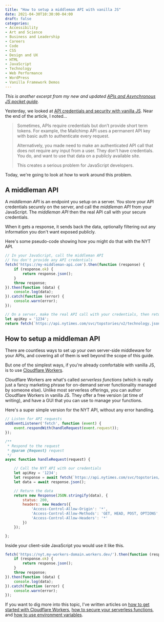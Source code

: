 ```yaml
---
title: "How to setup a middleman API with vanilla JS"
date: 2021-04-30T10:30:00-04:00
draft: false
categories:
- Accessibility
- Art and Science
- Business and Leadership
- Careers
- Code
- CSS
- Design and UX
- HTML
- JavaScript
- Technology
- Web Performance
- WordPress
- Vanilla Framework Demos
---
```


_This is another excerpt from my new and updated [APIs and Asynchronous JS pocket guide](https://vanillajsguides.com/apis/)._

Yesterday, we looked at [API credentials and security with vanilla JS](/api-credentials-and-security-with-vanilla-js/). Near the end of the article, I noted...

> Sometimes, APIs require credentials but don’t provide short term tokens. For example, the Mailchimp API uses a permanent API key with basic auth to authenticate every request.
>
> Alternatively, you made need to make an authenticated API call that does not require any input from a user. They don’t have credentials. You do, and want to use that data on a publicly available site.
>
> This creates a serious problem for JavaScript developers.

Today, we're going to look at how to work around this problem.

## A middleman API

A _middleman API_ is an endpoint you setup on a server. You store your API credentials securely on the server, and call the _middleman API_ from your JavaScript. The _middleman API_ then the real API call with your secure credentials.

When it gets a response, it sends back the data, optionally filtering out any information you don't want exposed publicly.

Here's some pseudo-code showing how you might do that with the NYT API.

```javascript
// In your JavaScript, call the middleman API
// You don't provide any API credentials
fetch('https://my-middleman-api.com').then(function (response) {
	if (response.ok) {
		return response.json();
	}
	throw response;
}).then(function (data) {
	console.log(data);
}).catch(function (error) {
	console.warn(error);
});

// On a server, make the real API call with your credentials, then return it
let apiKey = '1234';
return fetch(`https://api.nytimes.com/svc/topstories/v2/technology.json?api-key=my_api_key_${apiKey}`);
```

## How to setup a middleman API

There are countless ways to set up your own server-side middleware for your APIs, and covering all of them is well beyond the scope of this guide.

But one of the simplest ways, if you're already comfortable with vanilla JS, is to use [Cloudflare Workers](https://workers.cloudflare.com/).

Cloudflare Workers are what's called _serverless functions_ (which is really just a fancy marketing phrase for on-demand server functionality managed by someone else). Unlike most serverless offerings, you can author Cloudflare Workers in vanilla JS. They offer a free version (at time of writing), and have a GUI that you can use to manage your functions.

Here's a super simple version for the NYT API, without any error handling.

```javascript
// Listen for API requests
addEventListener('fetch', function (event) {
	event.respondWith(handleRequest(event.request));
});

/**
 * Respond to the request
 * @param {Request} request
 */
async function handleRequest(request) {

	// Call the NYT API with our credentials
	let apiKey = '1234';
	let response = await fetch(`https://api.nytimes.com/svc/topstories/v2/home.json?api-key=${apiKey}`);
	let data = await response.json();

	// Return the data
	return new Response(JSON.stringify(data), {
		status: 200,
		headers: new Headers({
			'Access-Control-Allow-Origin': '*',
			'Access-Control-Allow-Methods': 'GET, HEAD, POST, OPTIONS',
			'Access-Control-Allow-Headers': '*'
		})
	});

};
```

Inside your client-side JavaScript you would use it like this.

```javascript
fetch('https://nyt.my-workers-domain.workers.dev/').then(function (response) {
	if (response.ok) {
		return response.json();
	}
	throw response;
}).then(function (data) {
	console.log(data);
}).catch(function (error) {
	console.warn(error);
});
```

If you want to dig more into this topic, I've written articles on [how to get started with Cloudflare Workers](https://gomakethings.com/getting-started-with-serverless-using-cloudflare-workers-and-vanilla-js/), [how to secure your serverless functions](https://gomakethings.com/securing-serverless-functions-with-cloudflare-workers/), and [how to use environment variables](https://gomakethings.com/how-to-use-environment-variables-with-cloudflare-workers-and-vanilla-js/).